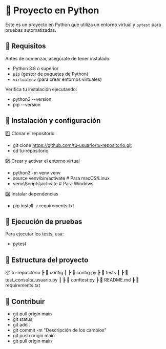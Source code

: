 # 🚀 Proyecto en Python

Este es un proyecto en Python que utiliza un entorno virtual y `pytest` para pruebas automatizadas.

## 📌 Requisitos

Antes de comenzar, asegúrate de tener instalado:

- Python 3.8 o superior  
- `pip` (gestor de paquetes de Python)  
- `virtualenv` (para crear entornos virtuales)  

Verifica tu instalación ejecutando:

- python3 --version
- pip --version

## 📌 Instalación y configuración
1️⃣ Clonar el repositorio
- git clone https://github.com/tu-usuario/tu-repositorio.git
- cd tu-repositorio

2️⃣ Crear y activar el entorno virtual
- python3 -m venv venv
- source venv/bin/activate  # Para macOS/Linux
- venv\Scripts\activate      # Para Windows

3️⃣ Instalar dependencias
- pip install -r requirements.txt

## 🧪 Ejecución de pruebas
Para ejecutar los tests, usa:
- pytest

## 📂 Estructura del proyecto

📦 tu-repositorio
 ┣ 📂 config
 ┃ ┣ 📜 config.py
 ┣ 📂 tests
 ┃ ┣ 📜 test_consulta_usuario.py
 ┃ ┣ 📜 conftest.py
 ┣ 📜 README.md
 ┣ 📜 requirements.txt

## 🚀 Contribuir
- git pull origin main
- git status
- git add .
- git commit -m "Descripción de los cambios"
- git push origin main
- git pull origin main